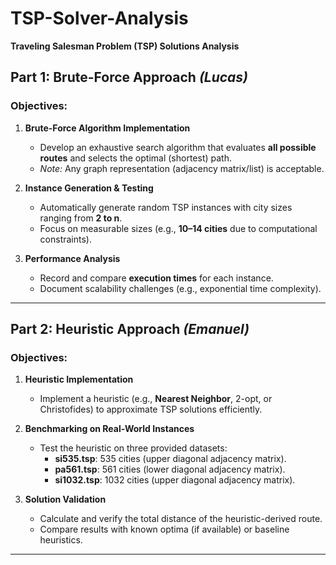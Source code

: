 # TSP-Solver-Analysis 
**Traveling Salesman Problem (TSP) Solutions Analysis**  

## Part 1: Brute-Force Approach *(Lucas)*  

### Objectives:  
1. **Brute-Force Algorithm Implementation**  
   - Develop an exhaustive search algorithm that evaluates **all possible routes** and selects the optimal (shortest) path.  
   - *Note:* Any graph representation (adjacency matrix/list) is acceptable.  

2. **Instance Generation & Testing**  
   - Automatically generate random TSP instances with city sizes ranging from **2 to n**.  
   - Focus on measurable sizes (e.g., **10–14 cities** due to computational constraints).  

3. **Performance Analysis**  
   - Record and compare **execution times** for each instance.  
   - Document scalability challenges (e.g., exponential time complexity).  

---

## Part 2: Heuristic Approach *(Emanuel)*  

### Objectives:  
1. **Heuristic Implementation**  
   - Implement a heuristic (e.g., **Nearest Neighbor**, 2-opt, or Christofides) to approximate TSP solutions efficiently.  

2. **Benchmarking on Real-World Instances**  
   - Test the heuristic on three provided datasets:  
     - **si535.tsp**: 535 cities (upper diagonal adjacency matrix).  
     - **pa561.tsp**: 561 cities (lower diagonal adjacency matrix).  
     - **si1032.tsp**: 1032 cities (upper diagonal adjacency matrix).  

3. **Solution Validation**  
   - Calculate and verify the total distance of the heuristic-derived route.  
   - Compare results with known optima (if available) or baseline heuristics.  

---
